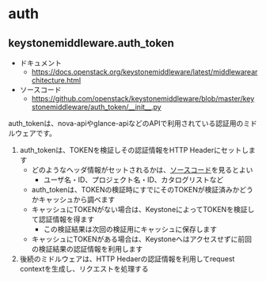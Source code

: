 # auth

## keystonemiddleware.auth_token

- ドキュメント
  - https://docs.openstack.org/keystonemiddleware/latest/middlewarearchitecture.html
- ソースコード
  - https://github.com/openstack/keystonemiddleware/blob/master/keystonemiddleware/auth_token/__init__.py

auth_tokenは、nova-apiやglance-apiなどのAPIで利用されている認証用のミドルウェアです。

1. auth_tokenは、TOKENを検証しその認証情報をHTTP Headerにセットします
   - どのようなヘッダ情報がセットされるかは、[ソースコード](https://github.com/openstack/keystonemiddleware/blob/master/keystonemiddleware/auth_token/__init__.py)を見るとよい
     - ユーザ名・ID、プロジェクト名・ID、カタログリストなど
   - auth_tokenは、TOKENの検証時にすでにそのTOKENが検証済みかどうかキャッシュから調べます
   - キャッシュにTOKENがない場合は、KeystoneによってTOKENを検証して認証情報を得ます
     - この検証結果は次回の検証用にキャッシュに保存します
   - キャッシュにTOKENがある場合は、Keystoneへはアクセスせずに前回の検証結果の認証情報を利用します
2. 後続のミドルウェアは、HTTP Hedaerの認証情報を利用してrequest contextを生成し、リクエストを処理する

